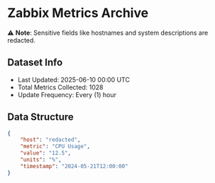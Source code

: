 # Zabbix Metrics Archive

⚠️ **Note**: Sensitive fields like hostnames and system descriptions are redacted.

## Dataset Info
- Last Updated: 2025-06-10 00:00 UTC
- Total Metrics Collected: 1028
- Update Frequency: Every (1) hour

## Data Structure
```json
{
    "host": "redacted",
    "metric": "CPU Usage",
    "value": "12.5",
    "units": "%",
    "timestamp": "2024-05-21T12:00:00"
}
```
